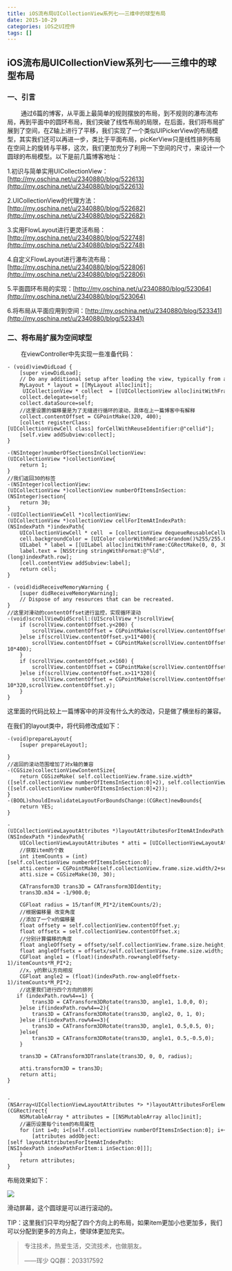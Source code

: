```yaml
---
title: iOS流布局UICollectionView系列七——三维中的球型布局
date: 2015-10-29
categories: iOS之UI控件
tags: []
---
```

## iOS流布局UICollectionView系列七——三维中的球型布局

### 一、引言

        通过6篇的博客，从平面上最简单的规则摆放的布局，到不规则的瀑布流布局，再到平面中的圆环布局，我们突破了线性布局的局限，在后面，我们将布局扩展到了空间，在Z轴上进行了平移，我们实现了一个类似UIPickerView的布局模型，其实我们还可以再进一步，类比于平面布局，picKerView只是线性排列布局在空间上的旋转与平移，这次，我们更加充分了利用一下空间的尺寸，来设计一个圆球的布局模型。以下是前几篇博客地址：

1.初识与简单实用UICollectionView：[http://my.oschina.net/u/2340880/blog/522613](http://my.oschina.net/u/2340880/blog/522613)

2.UICollectionView的代理方法：[http://my.oschina.net/u/2340880/blog/522682](http://my.oschina.net/u/2340880/blog/522682)

3.实用FlowLayout进行更灵活布局：[http://my.oschina.net/u/2340880/blog/522748](http://my.oschina.net/u/2340880/blog/522748)

4.自定义FlowLayout进行瀑布流布局：[http://my.oschina.net/u/2340880/blog/522806](http://my.oschina.net/u/2340880/blog/522806)

5.平面圆环布局的实现：[http://my.oschina.net/u/2340880/blog/523064](http://my.oschina.net/u/2340880/blog/523064)

6.将布局从平面应用到空间：[http://my.oschina.net/u/2340880/blog/523341](http://my.oschina.net/u/2340880/blog/523341)

### 二、将布局扩展为空间球型

        在viewController中先实现一些准备代码：

```
- (void)viewDidLoad {
    [super viewDidLoad];
    // Do any additional setup after loading the view, typically from a nib.
    MyLayout * layout = [[MyLayout alloc]init];
     UICollectionView * collect  = [[UICollectionView alloc]initWithFrame:CGRectMake(0, 0, 320, 400) collectionViewLayout:layout];
    collect.delegate=self;
    collect.dataSource=self;
    //这里设置的偏移量是为了无缝进行循环的滚动，具体在上一篇博客中有解释
    collect.contentOffset = CGPointMake(320, 400);
    [collect registerClass:[UICollectionViewCell class] forCellWithReuseIdentifier:@"cellid"];
    [self.view addSubview:collect];
}

-(NSInteger)numberOfSectionsInCollectionView:(UICollectionView *)collectionView{
    return 1;
}
//我们返回30的标签
-(NSInteger)collectionView:(UICollectionView *)collectionView numberOfItemsInSection:(NSInteger)section{
    return 30;
}
-(UICollectionViewCell *)collectionView:(UICollectionView *)collectionView cellForItemAtIndexPath:(NSIndexPath *)indexPath{
    UICollectionViewCell * cell  = [collectionView dequeueReusableCellWithReuseIdentifier:@"cellid" forIndexPath:indexPath];
    cell.backgroundColor = [UIColor colorWithRed:arc4random()%255/255.0 green:arc4random()%255/255.0 blue:arc4random()%255/255.0 alpha:1];
    UILabel * label = [[UILabel alloc]initWithFrame:CGRectMake(0, 0, 30, 30)];
    label.text = [NSString stringWithFormat:@"%ld",(long)indexPath.row];
    [cell.contentView addSubview:label];
    return cell;
}

- (void)didReceiveMemoryWarning {
    [super didReceiveMemoryWarning];
    // Dispose of any resources that can be recreated.
}
//这里对滑动的contentOffset进行监控，实现循环滚动
-(void)scrollViewDidScroll:(UIScrollView *)scrollView{
    if (scrollView.contentOffset.y<200) {
        scrollView.contentOffset = CGPointMake(scrollView.contentOffset.x, scrollView.contentOffset.y+10*400);
    }else if(scrollView.contentOffset.y>11*400){
        scrollView.contentOffset = CGPointMake(scrollView.contentOffset.x, scrollView.contentOffset.y-10*400);
    }
    if (scrollView.contentOffset.x<160) {
        scrollView.contentOffset = CGPointMake(scrollView.contentOffset.x+10*320,scrollView.contentOffset.y);
    }else if(scrollView.contentOffset.x>11*320){
        scrollView.contentOffset = CGPointMake(scrollView.contentOffset.x-10*320,scrollView.contentOffset.y);
    }
}
```

这里面的代码比较上一篇博客中的并没有什么大的改动，只是做了横坐标的兼容。

在我们的layout类中，将代码修改成如下：

```
-(void)prepareLayout{
    [super prepareLayout];
    
}
//返回的滚动范围增加了对x轴的兼容
-(CGSize)collectionViewContentSize{
    return CGSizeMake( self.collectionView.frame.size.width*([self.collectionView numberOfItemsInSection:0]+2), self.collectionView.frame.size.height*([self.collectionView numberOfItemsInSection:0]+2));
}
-(BOOL)shouldInvalidateLayoutForBoundsChange:(CGRect)newBounds{
    return YES;
}

-(UICollectionViewLayoutAttributes *)layoutAttributesForItemAtIndexPath:(NSIndexPath *)indexPath{
    UICollectionViewLayoutAttributes * atti = [UICollectionViewLayoutAttributes layoutAttributesForCellWithIndexPath:indexPath];
    //获取item的个数
    int itemCounts = (int)[self.collectionView numberOfItemsInSection:0];
    atti.center = CGPointMake(self.collectionView.frame.size.width/2+self.collectionView.contentOffset.x, self.collectionView.frame.size.height/2+self.collectionView.contentOffset.y);
    atti.size = CGSizeMake(30, 30);
    
    CATransform3D trans3D = CATransform3DIdentity;
    trans3D.m34 = -1/900.0;
    
    CGFloat radius = 15/tanf(M_PI*2/itemCounts/2);
    //根据偏移量 改变角度
    //添加了一个x的偏移量
    float offsety = self.collectionView.contentOffset.y;
    float offsetx = self.collectionView.contentOffset.x;
    //分别计算偏移的角度
    float angleOffsety = offsety/self.collectionView.frame.size.height;
    float angleOffsetx = offsetx/self.collectionView.frame.size.width;
    CGFloat angle1 = (float)(indexPath.row+angleOffsety-1)/itemCounts*M_PI*2;
    //x，y的默认方向相反
    CGFloat angle2 = (float)(indexPath.row-angleOffsetx-1)/itemCounts*M_PI*2;
    //这里我们进行四个方向的排列
   if (indexPath.row%4==1) {
        trans3D = CATransform3DRotate(trans3D, angle1, 1.0,0, 0);
    }else if(indexPath.row%4==2){
        trans3D = CATransform3DRotate(trans3D, angle2, 0, 1, 0);
    }else if(indexPath.row%4==3){
        trans3D = CATransform3DRotate(trans3D, angle1, 0.5,0.5, 0);
    }else{
        trans3D = CATransform3DRotate(trans3D, angle1, 0.5,-0.5,0);
    }
    
    trans3D = CATransform3DTranslate(trans3D, 0, 0, radius);
    
    atti.transform3D = trans3D;
    return atti;
}


-(NSArray<UICollectionViewLayoutAttributes *> *)layoutAttributesForElementsInRect:(CGRect)rect{
    NSMutableArray * attributes = [[NSMutableArray alloc]init];
    //遍历设置每个item的布局属性
    for (int i=0; i<[self.collectionView numberOfItemsInSection:0]; i++) {
        [attributes addObject:[self layoutAttributesForItemAtIndexPath:[NSIndexPath indexPathForItem:i inSection:0]]];
    }
    return attributes;
}
```

布局效果如下：

![](http://static.oschina.net/uploads/space/2015/1029/132316_lNU0_2340880.png)

滑动屏幕，这个圆球是可以进行滚动的。

TIP：这里我们只平均分配了四个方向上的布局，如果item更加小也更加多，我们可以分配到更多的方向上，使球体更加充实。

> 专注技术，热爱生活，交流技术，也做朋友。
> 
> ——珲少 QQ群：203317592
